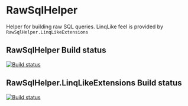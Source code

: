 # RawSqlHelper
Helper for building raw SQL queries.
LinqLike feel is provided by `RawSqlHelper.LinqLikeExtensions`

## RawSqlHelper Build status
[![Build status](https://ci.appveyor.com/api/projects/status/cbiq3wjj9faqkk2k?svg=true)](https://ci.appveyor.com/project/duchacekjan/rawsqlhelper-ud5ab)

## RawSqlHelper.LinqLikeExtensions Build status
[![Build status](https://ci.appveyor.com/api/projects/status/fduu1ygefayveqpr?svg=true)](https://ci.appveyor.com/project/duchacekjan/rawsqlhelper-linqlikeextensions)
